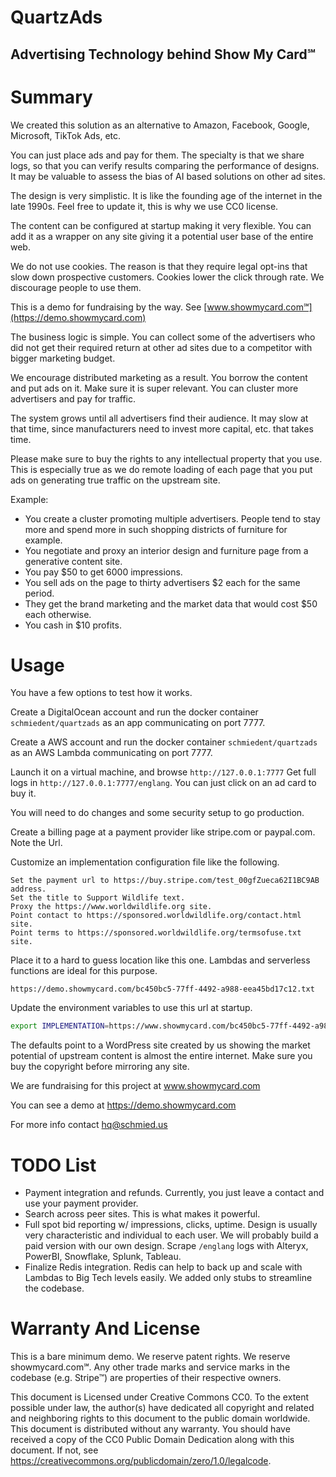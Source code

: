 # QuartzAds

## Advertising Technology behind Show My Card℠

# Summary

We created this solution as an alternative to Amazon, Facebook, Google, Microsoft, TikTok Ads, etc.

You can just place ads and pay for them. The specialty is that we share logs, so that you can verify results comparing the performance of designs. It may be valuable to assess the bias of AI based solutions on other ad sites.

The design is very simplistic. It is like the founding age of the internet in the late 1990s. Feel free to update it, this is why we use CC0 license.

The content can be configured at startup making it very flexible. You can add it as a wrapper on any site giving it a potential user base of the entire web.

We do not use cookies. The reason is that they require legal opt-ins that slow down prospective customers. Cookies lower the click through rate. We discourage people to use them.

This is a demo for fundraising by the way. See [www.showmycard.com℠](https://demo.showmycard.com)

The business logic is simple. You can collect some of the advertisers who did not get their required return at other ad sites due to a competitor with bigger marketing budget.

We encourage distributed marketing as a result. You borrow the content and put ads on it. Make sure it is super relevant. You can cluster more advertisers and pay for traffic.

The system grows until all advertisers find their audience. It may slow at that time, since manufacturers need to invest more capital, etc. that takes time.

Please make sure to buy the rights to any intellectual property that you use. This is especially true as we do remote loading of each page that you put ads on generating true traffic on the upstream site.

Example:

- You create a cluster promoting multiple advertisers. People tend to stay more and spend more in such shopping districts of furniture for example.
- You negotiate and proxy an interior design and furniture page from a generative content site.
- You pay $50 to get 6000 impressions.
- You sell ads on the page to thirty advertisers $2 each for the same period.
- They get the brand marketing and the market data that would cost $50 each otherwise.
- You cash in $10 profits.

# Usage

You have a few options to test how it works.

Create a DigitalOcean account and run the docker container `schmiedent/quartzads` as an app communicating on port 7777.

Create a AWS account and run the docker container `schmiedent/quartzads` as an AWS Lambda communicating on port 7777.

Launch it on a virtual machine, and browse `http://127.0.0.1:7777` Get full logs in `http://127.0.0.1:7777/englang`. You can just click on an ad card to buy it.

You will need to do changes and some security setup to go production.

Create a billing page at a payment provider like stripe.com or paypal.com. Note the Url.

Customize an implementation configuration file like the following.
```
Set the payment url to https://buy.stripe.com/test_00gfZueca62I1BC9AB address.
Set the title to Support Wildlife text.
Proxy the https://www.worldwildlife.org site.
Point contact to https://sponsored.worldwildlife.org/contact.html site.
Point terms to https://sponsored.worldwildlife.org/termsofuse.txt site.

```

Place it to a hard to guess location like this one. Lambdas and serverless functions are ideal for this purpose.
```
https://demo.showmycard.com/bc450bc5-77ff-4492-a988-eea45bd17c12.txt
```

Update the environment variables to use this url at startup.
```bash
export IMPLEMENTATION=https://www.showmycard.com/bc450bc5-77ff-4492-a988-eea45bd17c12.txt
```

The defaults point to a WordPress site created by us showing the market potential of upstream content is almost the entire internet. Make sure you buy the copyright before mirroring any site.

We are fundraising for this project at www.showmycard.com

You can see a demo at https://demo.showmycard.com

For more info contact hq@schmied.us

# TODO List

- Payment integration and refunds. Currently, you just leave a contact and use your payment provider.
- Search across peer sites. This is what makes it powerful.
- Full spot bid reporting w/ impressions, clicks, uptime. Design is usually very characteristic and individual to each user. We will probably build a paid version with our own design. Scrape `/englang` logs with Alteryx, PowerBI, Snowflake, Splunk, Tableau.
- Finalize Redis integration. Redis can help to back up and scale with Lambdas to Big Tech levels easily. We added only stubs to streamline the codebase.

# Warranty And License

This is a bare minimum demo. We reserve patent rights. We reserve showmycard.com℠. Any other trade marks and service marks in the codebase (e.g. Stripe™) are properties of their respective owners.

This document is Licensed under Creative Commons CC0.
To the extent possible under law, the author(s) have dedicated all copyright and related and neighboring rights
to this document to the public domain worldwide.
This document is distributed without any warranty.
You should have received a copy of the CC0 Public Domain Dedication along with this document.
If not, see https://creativecommons.org/publicdomain/zero/1.0/legalcode.
